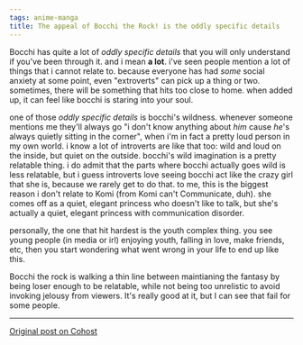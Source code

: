 ```yaml
---
tags: anime-manga
title: The appeal of Bocchi the Rock! is the oddly specific details
---
```


Bocchi has quite a lot of _oddly specific details_ that you will only understand if you've been through it. and i mean **a lot**. i've seen people mention a lot of things that i cannot relate to. because everyone has had _some_ social anxiety at some point, even "extroverts" can pick up a thing or two. sometimes, there will be something that hits too close to home. when added up, it can feel like bocchi is staring into your soul.

one of those _oddly specific details_ is bocchi's wildness. whenever someone mentions me they'll always go "i don't know anything about _him_ cause _he_'s always quietly sitting in the corner", when i'm in fact a pretty loud person in my own world. i know a lot of introverts are like that too: wild and loud on the inside, but quiet on the outside. bocchi's wild imagination is a pretty relatable thing. i do admit that the parts where bocchi actually goes wild is less relatable, but i guess introverts love seeing bocchi act like the crazy girl that she is, because we rarely get to do that. to me, this is the biggest reason i don't relate to Komi (from Komi can't Communicate, duh). she comes off as a quiet, elegant princess who doesn't like to talk, but she's actually a quiet, elegant princess with communication disorder.

personally, the one that hit hardest is the youth complex thing. you see young people (in media or irl) enjoying youth, falling in love, make friends, etc, then you start wondering what went wrong in your life to end up like this.

Bocchi the rock is walking a thin line between maintianing the fantasy by being loser enough to be relatable, while not being too unrelistic to avoid invoking jelousy from viewers. It's really good at it, but I can see that fail for some people.

---

[Original post on Cohost](https://cohost.org/meow-d/post/1929323-the-appeal-of-bocchi/)

